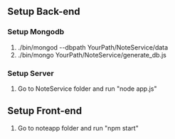 ## Setup Back-end
### Setup Mongodb
1. ./bin/mongod --dbpath YourPath/NoteService/data
2. ./bin/mongo YourPath/NoteService/generate_db.js
### Setup Server
1. Go to NoteService folder and run "node app.js"
## Setup Front-end
1. Go to noteapp folder and run "npm start"